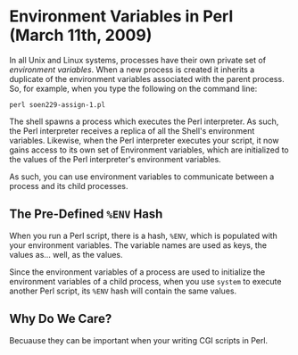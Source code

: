 # Environment Variables in Perl (March 11th, 2009)

In all Unix and Linux systems, processes have their own private set of _environment variables_. When a new process is created it inherits a duplicate of the environment variables associated with the parent process. So, for example, when you type the following on the command line:

    perl soen229-assign-1.pl

The shell spawns a process which executes the Perl interpreter. As such, the Perl interpreter receives a replica of all the Shell's environment variables. Likewise, when the Perl interpreter executes your script, it now gains access to its own set of Environment variables, which are initialized to the values of the Perl interpreter's environment variables.

As such, you can use environment variables to communicate between a process and its child processes.

## The Pre-Defined `%ENV` Hash

When you run a Perl script, there is a hash, `%ENV`, which is populated with your environment variables. The variable names are used as keys, the values as… well, as the values.

Since the environment variables of a process are used to initialize the environment variables of a child process, when you use `system` to execute another Perl script, its `%ENV` hash will contain the same values.

## Why Do We Care?

Becuause they can be important when your writing CGI scripts in Perl.
